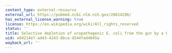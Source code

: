 ```yaml
---
content_type: external-resource
external_url: https://pubmed.ncbi.nlm.nih.gov/28614296/
has_external_license_warning: true
license: https://en.wikipedia.org/wiki/All_rights_reserved
status: ''
title: Selective depletion of uropathogenic E. coli from the gut by a FimH antagonist
uid: a94214e7-ad43-4243-8bca-d244fad4045a
wayback_url: ''
---
```

